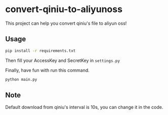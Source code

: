 # convert-qiniu-to-aliyunoss

This project can help you convert qiniu's file to aliyun oss! 

## Usage

```bash
pip install -r requirements.txt
```

Then fill your AccessKey and SecretKey in `settings.py`

Finally, have fun with run this command.
```bash
python main.py
```

## Note

Default download from qiniu's interval is 10s, you can change it in the code.
